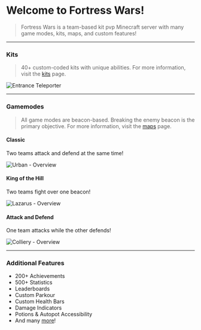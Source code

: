 # Welcome to Fortress Wars!

> Fortress Wars is a team-based kit pvp Minecraft server with many game modes, kits, maps, and custom features!

---

### Kits

> 40+ custom-coded kits with unique abilities. For more information, visit the [kits](/kits/) page.

![Entrance Teleporter](../assets/kits/engineer/Engineer%20-%20Teleporter%20Entrance.gif "Engineer")

---

### Gamemodes

> All game modes are beacon-based. Breaking the enemy beacon is the primary objective. For more information, visit the [maps](/maps/) page.

#### Classic

Two teams attack and defend at the same time!

![Urban - Overview](../assets/maps/urban/urban-overview.jpg "Urban")

#### King of the Hill

Two teams fight over one beacon!

![Lazarus - Overview](../assets/maps/lazarus/lazarus-overview.jpg "Lazarus")

#### Attack and Defend

One team attacks while the other defends!

![Colliery - Overview](../assets/maps/colliery/colliery-overview.jpg "Colliery")

---

### Additional Features

- 200+ Achievements
- 500+ Statistics
- Leaderboards
- Custom Parkour
- Custom Health Bars
- Damage Indicators
- Potions & Autopot Accessibility
- And many [more](/features/)!
